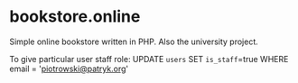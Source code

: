 # bookstore.online
Simple online bookstore written in PHP. Also the university project.

To give particular user staff role:
UPDATE `users` SET `is_staff`=true WHERE email = 'piotrowski@patryk.org'
